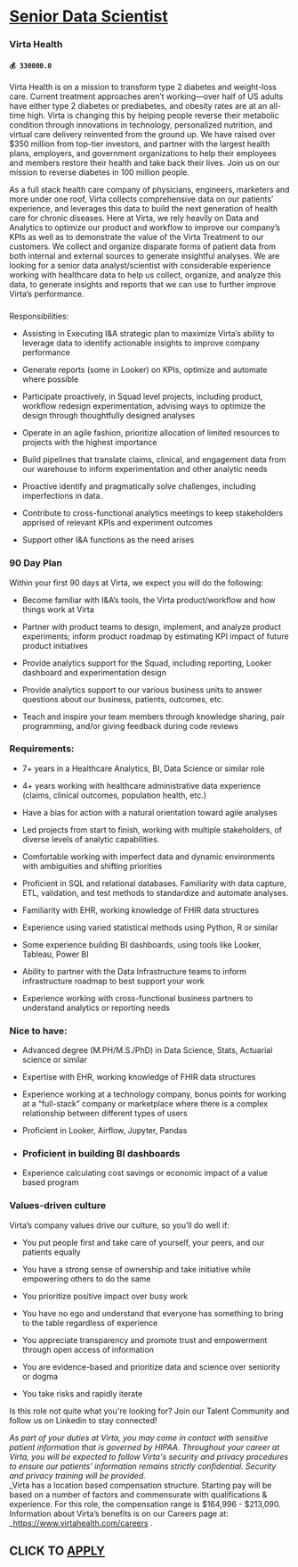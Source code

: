 # [Senior Data Scientist](https://www.remotewlb.com/apply/senior-data-scientist-68522)  
### Virta Health  
#### `💰 330000.0`  

Virta Health is on a mission to transform type 2 diabetes and weight-loss care. Current treatment approaches aren’t working—over half of US adults have either type 2 diabetes or prediabetes, and obesity rates are at an all-time high. Virta is changing this by helping people reverse their metabolic condition through innovations in technology, personalized nutrition, and virtual care delivery reinvented from the ground up. We have raised over $350 million from top-tier investors, and partner with the largest health plans, employers, and government organizations to help their employees and members restore their health and take back their lives. Join us on our mission to reverse diabetes in 100 million people.

As a full stack health care company of physicians, engineers, marketers and more under one roof, Virta collects comprehensive data on our patients’ experience, and leverages this data to build the next generation of health care for chronic diseases. Here at Virta, we rely heavily on Data and Analytics to optimize our product and workflow to improve our company’s KPIs as well as to demonstrate the value of the Virta Treatment to our customers. We collect and organize disparate forms of patient data from both internal and external sources to generate insightful analyses. We are looking for a senior data analyst/scientist with considerable experience working with healthcare data to help us collect, organize, and analyze this data, to generate insights and reports that we can use to further improve Virta’s performance.

###  
Responsibilities:

  * Assisting in Executing I&A strategic plan to maximize Virta’s ability to leverage data to identify actionable insights to improve company performance

  * Generate reports (some in Looker) on KPIs, optimize and automate where possible

  * Participate proactively, in Squad level projects, including product, workflow redesign experimentation, advising ways to optimize the design through thoughtfully designed analyses

  * Operate in an agile fashion, prioritize allocation of limited resources to projects with the highest importance

  * Build pipelines that translate claims, clinical, and engagement data from our warehouse to inform experimentation and other analytic needs

  * Proactive identify and pragmatically solve challenges, including imperfections in data.

  * Contribute to cross-functional analytics meetings to keep stakeholders apprised of relevant KPIs and experiment outcomes

  * Support other I&A functions as the need arises

### 90 Day Plan

Within your first 90 days at Virta, we expect you will do the following:

  * Become familiar with I&A’s tools, the Virta product/workflow and how things work at Virta

  * Partner with product teams to design, implement, and analyze product experiments; inform product roadmap by estimating KPI impact of future product initiatives

  * Provide analytics support for the Squad, including reporting, Looker dashboard and experimentation design

  * Provide analytics support to our various business units to answer questions about our business, patients, outcomes, etc.

  * Teach and inspire your team members through knowledge sharing, pair programming, and/or giving feedback during code reviews

### **Requirements:**

  * 7+ years in a Healthcare Analytics, BI, Data Science or similar role

  * 4+ years working with healthcare administrative data experience (claims, clinical outcomes, population health, etc.)

  * Have a bias for action with a natural orientation toward agile analyses

  * Led projects from start to finish, working with multiple stakeholders, of diverse levels of analytic capabilities. 

  * Comfortable working with imperfect data and dynamic environments with ambiguities and shifting priorities

  * Proficient in SQL and relational databases. Familiarity with data capture, ETL, validation, and test methods to standardize and automate analyses.

  * Familiarity with EHR, working knowledge of FHIR data structures

  * Experience using varied statistical methods using Python, R or similar

  * Some experience building BI dashboards, using tools like Looker, Tableau, Power BI

  * Ability to partner with the Data Infrastructure teams to inform infrastructure roadmap to best support your work

  * Experience working with cross-functional business partners to understand analytics or reporting needs

### Nice to have:

  * Advanced degree (M.PH/M.S./PhD) in Data Science, Stats, Actuarial science or similar

  * Expertise with EHR, working knowledge of FHIR data structures

  * Experience working at a technology company, bonus points for working at a “full-stack” company or marketplace where there is a complex relationship between different types of users 

  * Proficient in Looker, Airflow, Jupyter, Pandas

  * ### Proficient in building BI dashboards

  * Experience calculating cost savings or economic impact of a value based program

### Values-driven culture

Virta’s company values drive our culture, so you’ll do well if:

  * You put people first and take care of yourself, your peers, and our patients equally

  * You have a strong sense of ownership and take initiative while empowering others to do the same

  * You prioritize positive impact over busy work

  * You have no ego and understand that everyone has something to bring to the table regardless of experience

  * You appreciate transparency and promote trust and empowerment through open access of information

  * You are evidence-based and prioritize data and science over seniority or dogma

  * You take risks and rapidly iterate

Is this role not quite what you're looking for? Join our Talent Community and follow us on Linkedin to stay connected!

 _As part of your duties at Virta, you may come in contact with sensitive patient information that is governed by HIPAA. Throughout your career at Virta, you will be expected to follow Virta's security and privacy procedures to ensure our patients' information remains strictly confidential. Security and privacy training will be provided._  
 _Virta has a location based compensation structure. Starting pay will be based on a number of factors and commensurate with qualifications & experience. For this role, the compensation range is $164,996 - $213,090. Information about Virta’s benefits is on our Careers page at: _https://www.virtahealth.com/careers _._

  
## CLICK TO [APPLY](https://www.remotewlb.com/apply/senior-data-scientist-68522)

